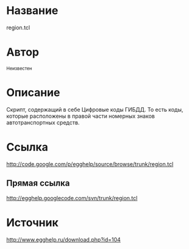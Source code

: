 # Название #
region.tcl


# Автор #
<sup>Неизвестен</sup>


# Описание #
Скрипт, содержащий в себе Цифровые коды ГИБДД. То есть коды, которые расположены в правой части номерных знаков автотранспортных средств.


# Ссылка #
http://code.google.com/p/egghelp/source/browse/trunk/region.tcl

## Прямая ссылка ##
http://egghelp.googlecode.com/svn/trunk/region.tcl


# Источник #
http://www.egghelp.ru/download.php?id=104

